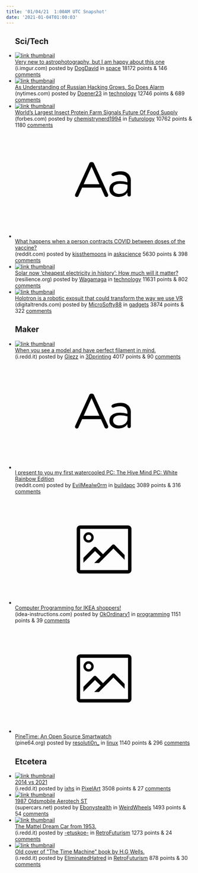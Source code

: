 ```yaml
---
title: '01/04/21  1:00AM UTC Snapshot'
date: '2021-01-04T01:00:03'
---
```

<ul>
<h2>Sci/Tech</h2>

<li><a href='https://i.imgur.com/9YCNNna.jpg'><img src='https://b.thumbs.redditmedia.com/avcM3QZBrtCifJVU4A-wnxneBpxozdBBMmslb-5TYrw.jpg' alt='link thumbnail'></a><div><div class='linkTitle'><a href='https://i.imgur.com/9YCNNna.jpg'>Very new to astrophotography, but I am happy about this one</a></div>(i.imgur.com) posted by <a href='https://www.reddit.com/user/DogDavid'>DogDavid</a> in <a href='https://www.reddit.com/r/space'>space</a> 18172 points & 146 <a href='https://www.reddit.com/r/space/comments/kpkmob/very_new_to_astrophotography_but_i_am_happy_about/'>comments</a></div></li>

<li><a href='https://www.nytimes.com/2021/01/02/us/politics/russian-hacking-government.html'><img src='https://b.thumbs.redditmedia.com/KnaBhwojT4JW4CJlwa9JuSdxiTvsYAPAbUBtkI5vAac.jpg' alt='link thumbnail'></a><div><div class='linkTitle'><a href='https://www.nytimes.com/2021/01/02/us/politics/russian-hacking-government.html'>As Understanding of Russian Hacking Grows, So Does Alarm</a></div>(nytimes.com) posted by <a href='https://www.reddit.com/user/Doener23'>Doener23</a> in <a href='https://www.reddit.com/r/technology'>technology</a> 12746 points & 689 <a href='https://www.reddit.com/r/technology/comments/kpjl9v/as_understanding_of_russian_hacking_grows_so_does/'>comments</a></div></li>

<li><a href='https://www.forbes.com/sites/scottcarpenter/2021/12/31/worlds-largest-insect-protein-farm-signals-future-of-food-supply/?sh=2bcf49a44606'><img src='https://b.thumbs.redditmedia.com/L0ixzkzD8CdrP8NKkwVHEcWLqrkXuiGzc0zFoJe76rE.jpg' alt='link thumbnail'></a><div><div class='linkTitle'><a href='https://www.forbes.com/sites/scottcarpenter/2021/12/31/worlds-largest-insect-protein-farm-signals-future-of-food-supply/?sh=2bcf49a44606'>World’s Largest Insect Protein Farm Signals Future Of Food Supply</a></div>(forbes.com) posted by <a href='https://www.reddit.com/user/chemistrynerd1994'>chemistrynerd1994</a> in <a href='https://www.reddit.com/r/Futurology'>Futurology</a> 10762 points & 1180 <a href='https://www.reddit.com/r/Futurology/comments/kpiihk/worlds_largest_insect_protein_farm_signals_future/'>comments</a></div></li>

<li><a href='https://www.reddit.com/r/askscience/comments/kpkwkz/what_happens_when_a_person_contracts_covid/'><svg version='1.1' viewBox='-34 -12 104 64' preserveAspectRatio='xMidYMid slice' xmlns='http://www.w3.org/2000/svg' xmlns:xlink='http://www.w3.org/1999/xlink'>
    <title>text link thumbnail</title>
    <path d='M12.19,8.84a1.45,1.45,0,0,0-1.4-1h-.12a1.46,1.46,0,0,0-1.42,1L1.14,26.56a1.29,1.29,0,0,0-.14.59,1,1,0,0,0,1,1,1.12,1.12,0,0,0,1.08-.77l2.08-4.65h11l2.08,4.59a1.24,1.24,0,0,0,1.12.83,1.08,1.08,0,0,0,1.08-1.08,1.64,1.64,0,0,0-.14-.57ZM6.08,20.71l4.59-10.22,4.6,10.22Z'>
    </path>
    <path d='M32.24,14.78A6.35,6.35,0,0,0,27.6,13.2a11.36,11.36,0,0,0-4.7,1,1,1,0,0,0-.58.89,1,1,0,0,0,.94.92,1.23,1.23,0,0,0,.39-.08,8.87,8.87,0,0,1,3.72-.81c2.7,0,4.28,1.33,4.28,3.92v.5a15.29,15.29,0,0,0-4.42-.61c-3.64,0-6.14,1.61-6.14,4.64v.05c0,2.95,2.7,4.48,5.37,4.48a6.29,6.29,0,0,0,5.19-2.48V26.9a1,1,0,0,0,1,1,1,1,0,0,0,1-1.06V19A5.71,5.71,0,0,0,32.24,14.78Zm-.56,7.7c0,2.28-2.17,3.89-4.81,3.89-1.94,0-3.61-1.06-3.61-2.86v-.06c0-1.8,1.5-3,4.2-3a15.2,15.2,0,0,1,4.22.61Z'>
    </path>
    </svg></a><div><div class='linkTitle'><a href='https://www.reddit.com/r/askscience/comments/kpkwkz/what_happens_when_a_person_contracts_covid/'>What happens when a person contracts COVID between doses of the vaccine?</a></div>(reddit.com) posted by <a href='https://www.reddit.com/user/kissthemoons'>kissthemoons</a> in <a href='https://www.reddit.com/r/askscience'>askscience</a> 5630 points & 398 <a href='https://www.reddit.com/r/askscience/comments/kpkwkz/what_happens_when_a_person_contracts_covid/'>comments</a></div></li>

<li><a href='https://www.resilience.org/stories/2021-01-03/solar-now-cheapest-electricity-in-history-how-much-will-it-matter/'><img src='https://a.thumbs.redditmedia.com/hHWczLfju_Oy79GtKcXBM8lVO4V9v2CqxpjsW4w0Ff8.jpg' alt='link thumbnail'></a><div><div class='linkTitle'><a href='https://www.resilience.org/stories/2021-01-03/solar-now-cheapest-electricity-in-history-how-much-will-it-matter/'>Solar now ‘cheapest electricity in history’: How much will it matter?</a></div>(resilience.org) posted by <a href='https://www.reddit.com/user/Wagamaga'>Wagamaga</a> in <a href='https://www.reddit.com/r/technology'>technology</a> 11631 points & 802 <a href='https://www.reddit.com/r/technology/comments/kpn62m/solar_now_cheapest_electricity_in_history_how/'>comments</a></div></li>

<li><a href='https://www.digitaltrends.com/features/holotron-robot-exosuit/?utm_source=Reddit&amp;utm_medium=Web&amp;utm_campaign=PD'><img src='https://b.thumbs.redditmedia.com/5BqFOZADCpXL5u8gv9JdhTM8Bj86BXJPWXGD2EsE_AM.jpg' alt='link thumbnail'></a><div><div class='linkTitle'><a href='https://www.digitaltrends.com/features/holotron-robot-exosuit/?utm_source=Reddit&amp;utm_medium=Web&amp;utm_campaign=PD'>Holotron is a robotic exosuit that could transform the way we use VR</a></div>(digitaltrends.com) posted by <a href='https://www.reddit.com/user/MicroSofty88'>MicroSofty88</a> in <a href='https://www.reddit.com/r/gadgets'>gadgets</a> 3874 points & 322 <a href='https://www.reddit.com/r/gadgets/comments/kpag73/holotron_is_a_robotic_exosuit_that_could/'>comments</a></div></li>

<h2>Maker</h2>

<li><a href='https://i.redd.it/43ylq6lf54961.jpg'><img src='https://b.thumbs.redditmedia.com/5y0oJYdtWVtA7WEPCjlStkX-6pfFpFTXl3ltDyPNuEM.jpg' alt='link thumbnail'></a><div><div class='linkTitle'><a href='https://i.redd.it/43ylq6lf54961.jpg'>When you see a model and have perfect filament in mind.</a></div>(i.redd.it) posted by <a href='https://www.reddit.com/user/Glezz'>Glezz</a> in <a href='https://www.reddit.com/r/3Dprinting'>3Dprinting</a> 4017 points & 90 <a href='https://www.reddit.com/r/3Dprinting/comments/kpk1k8/when_you_see_a_model_and_have_perfect_filament_in/'>comments</a></div></li>

<li><a href='https://www.reddit.com/r/buildapc/comments/kpbdn6/i_present_to_you_my_first_watercooled_pc_the_hive/'><svg version='1.1' viewBox='-34 -12 104 64' preserveAspectRatio='xMidYMid slice' xmlns='http://www.w3.org/2000/svg' xmlns:xlink='http://www.w3.org/1999/xlink'>
    <title>text link thumbnail</title>
    <path d='M12.19,8.84a1.45,1.45,0,0,0-1.4-1h-.12a1.46,1.46,0,0,0-1.42,1L1.14,26.56a1.29,1.29,0,0,0-.14.59,1,1,0,0,0,1,1,1.12,1.12,0,0,0,1.08-.77l2.08-4.65h11l2.08,4.59a1.24,1.24,0,0,0,1.12.83,1.08,1.08,0,0,0,1.08-1.08,1.64,1.64,0,0,0-.14-.57ZM6.08,20.71l4.59-10.22,4.6,10.22Z'>
    </path>
    <path d='M32.24,14.78A6.35,6.35,0,0,0,27.6,13.2a11.36,11.36,0,0,0-4.7,1,1,1,0,0,0-.58.89,1,1,0,0,0,.94.92,1.23,1.23,0,0,0,.39-.08,8.87,8.87,0,0,1,3.72-.81c2.7,0,4.28,1.33,4.28,3.92v.5a15.29,15.29,0,0,0-4.42-.61c-3.64,0-6.14,1.61-6.14,4.64v.05c0,2.95,2.7,4.48,5.37,4.48a6.29,6.29,0,0,0,5.19-2.48V26.9a1,1,0,0,0,1,1,1,1,0,0,0,1-1.06V19A5.71,5.71,0,0,0,32.24,14.78Zm-.56,7.7c0,2.28-2.17,3.89-4.81,3.89-1.94,0-3.61-1.06-3.61-2.86v-.06c0-1.8,1.5-3,4.2-3a15.2,15.2,0,0,1,4.22.61Z'>
    </path>
    </svg></a><div><div class='linkTitle'><a href='https://www.reddit.com/r/buildapc/comments/kpbdn6/i_present_to_you_my_first_watercooled_pc_the_hive/'>I present to you my first watercooled PC: The Hive Mind PC: White Rainbow Edition</a></div>(reddit.com) posted by <a href='https://www.reddit.com/user/EvilMealw0rm'>EvilMealw0rm</a> in <a href='https://www.reddit.com/r/buildapc'>buildapc</a> 3089 points & 316 <a href='https://www.reddit.com/r/buildapc/comments/kpbdn6/i_present_to_you_my_first_watercooled_pc_the_hive/'>comments</a></div></li>

<li><a href='https://idea-instructions.com/'><svg version='1.1' viewBox='-34 -14 104 64' preserveAspectRatio='xMidYMid meet' xmlns='http://www.w3.org/2000/svg' xmlns:xlink='http://www.w3.org/1999/xlink'>
    <title>link thumbnail</title>
    <path d='M32,4H4A2,2,0,0,0,2,6V30a2,2,0,0,0,2,2H32a2,2,0,0,0,2-2V6A2,2,0,0,0,32,4ZM4,30V6H32V30Z'></path>
    <path d='M8.92,14a3,3,0,1,0-3-3A3,3,0,0,0,8.92,14Zm0-4.6A1.6,1.6,0,1,1,7.33,11,1.6,1.6,0,0,1,8.92,9.41Z'></path>
    <path d='M22.78,15.37l-5.4,5.4-4-4a1,1,0,0,0-1.41,0L5.92,22.9v2.83l6.79-6.79L16,22.18l-3.75,3.75H15l8.45-8.45L30,24V21.18l-5.81-5.81A1,1,0,0,0,22.78,15.37Z'></path>
    </svg></a><div><div class='linkTitle'><a href='https://idea-instructions.com/'>Computer Programming for IKEA shoppers!</a></div>(idea-instructions.com) posted by <a href='https://www.reddit.com/user/OkOrdinary1'>OkOrdinary1</a> in <a href='https://www.reddit.com/r/programming'>programming</a> 1151 points & 39 <a href='https://www.reddit.com/r/programming/comments/kpe478/computer_programming_for_ikea_shoppers/'>comments</a></div></li>

<li><a href='https://www.pine64.org/pinetime/'><svg version='1.1' viewBox='-34 -14 104 64' preserveAspectRatio='xMidYMid meet' xmlns='http://www.w3.org/2000/svg' xmlns:xlink='http://www.w3.org/1999/xlink'>
    <title>link thumbnail</title>
    <path d='M32,4H4A2,2,0,0,0,2,6V30a2,2,0,0,0,2,2H32a2,2,0,0,0,2-2V6A2,2,0,0,0,32,4ZM4,30V6H32V30Z'></path>
    <path d='M8.92,14a3,3,0,1,0-3-3A3,3,0,0,0,8.92,14Zm0-4.6A1.6,1.6,0,1,1,7.33,11,1.6,1.6,0,0,1,8.92,9.41Z'></path>
    <path d='M22.78,15.37l-5.4,5.4-4-4a1,1,0,0,0-1.41,0L5.92,22.9v2.83l6.79-6.79L16,22.18l-3.75,3.75H15l8.45-8.45L30,24V21.18l-5.81-5.81A1,1,0,0,0,22.78,15.37Z'></path>
    </svg></a><div><div class='linkTitle'><a href='https://www.pine64.org/pinetime/'>PineTime: An Open Source Smartwatch</a></div>(pine64.org) posted by <a href='https://www.reddit.com/user/resoluti0n_'>resoluti0n_</a> in <a href='https://www.reddit.com/r/linux'>linux</a> 1140 points & 296 <a href='https://www.reddit.com/r/linux/comments/kpcjb8/pinetime_an_open_source_smartwatch/'>comments</a></div></li>

<h2>Etcetera</h2>

<li><a href='https://i.redd.it/7e8ccnwx35961.png'><img src='https://b.thumbs.redditmedia.com/PEpd4_Cvy2VO-tA-z04ZipkFIP4zC8VFrUDC-YseXZo.jpg' alt='link thumbnail'></a><div><div class='linkTitle'><a href='https://i.redd.it/7e8ccnwx35961.png'>2014 vs 2021</a></div>(i.redd.it) posted by <a href='https://www.reddit.com/user/ixhs'>ixhs</a> in <a href='https://www.reddit.com/r/PixelArt'>PixelArt</a> 3508 points & 27 <a href='https://www.reddit.com/r/PixelArt/comments/kpmyf8/2014_vs_2021/'>comments</a></div></li>

<li><a href='https://www.supercars.net/blog/wp-content/uploads/2015/12/1987_Oldsmobile_AerotechST1.jpg'><img src='https://b.thumbs.redditmedia.com/XzEJQwP57M8dE_nQmz76CHKGzIGq8LkCD2rufwbDRJQ.jpg' alt='link thumbnail'></a><div><div class='linkTitle'><a href='https://www.supercars.net/blog/wp-content/uploads/2015/12/1987_Oldsmobile_AerotechST1.jpg'>1987 Oldsmobile Aerotech ST</a></div>(supercars.net) posted by <a href='https://www.reddit.com/user/Ebonystealth'>Ebonystealth</a> in <a href='https://www.reddit.com/r/WeirdWheels'>WeirdWheels</a> 1493 points & 54 <a href='https://www.reddit.com/r/WeirdWheels/comments/kpj055/1987_oldsmobile_aerotech_st/'>comments</a></div></li>

<li><a href='https://i.redd.it/zsnm4987k2961.png'><img src='https://b.thumbs.redditmedia.com/ZlwWd1R0Im7W6NrLM0bVqd5ftLIu7I_z-WXElnk00dI.jpg' alt='link thumbnail'></a><div><div class='linkTitle'><a href='https://i.redd.it/zsnm4987k2961.png'>The Mattel Dream Car from 1953.</a></div>(i.redd.it) posted by <a href='https://www.reddit.com/user/-etuskoe-'>-etuskoe-</a> in <a href='https://www.reddit.com/r/RetroFuturism'>RetroFuturism</a> 1273 points & 24 <a href='https://www.reddit.com/r/RetroFuturism/comments/kpg81j/the_mattel_dream_car_from_1953/'>comments</a></div></li>

<li><a href='https://i.redd.it/7gnxno9ft5961.jpg'><img src='https://a.thumbs.redditmedia.com/c44g_HaAZm9hFVgKeNPTD69JqA99oMbThRL_iVvnWx8.jpg' alt='link thumbnail'></a><div><div class='linkTitle'><a href='https://i.redd.it/7gnxno9ft5961.jpg'>Old cover of "The Time Machine" book by H.G Wells.</a></div>(i.redd.it) posted by <a href='https://www.reddit.com/user/EliminatedHatred'>EliminatedHatred</a> in <a href='https://www.reddit.com/r/RetroFuturism'>RetroFuturism</a> 878 points & 30 <a href='https://www.reddit.com/r/RetroFuturism/comments/kppq0u/old_cover_of_the_time_machine_book_by_hg_wells/'>comments</a></div></li>

</ul>

